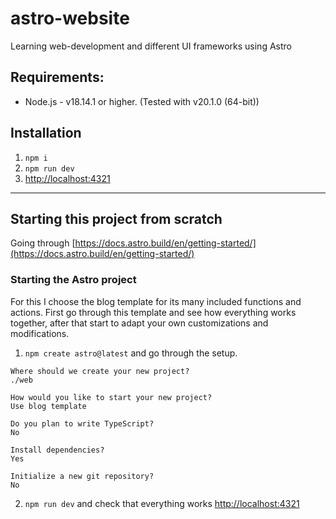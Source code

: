 # astro-website
Learning web-development and different UI frameworks using Astro


## Requirements:
- Node.js - v18.14.1 or higher. (Tested with v20.1.0 (64-bit))

## Installation

1. `npm i`
2. `npm run dev`
3. [http://localhost:4321](http://localhost:4321)

---

## Starting this project from scratch

Going through [https://docs.astro.build/en/getting-started/](https://docs.astro.build/en/getting-started/)

### Starting the Astro project

For this I choose the blog template for its many included functions and actions. First go through this template and see how everything works together, after that start to adapt your own customizations and modifications.

1. `npm create astro@latest` and go through the setup.

```
Where should we create your new project?
./web

How would you like to start your new project?
Use blog template

Do you plan to write TypeScript?
No

Install dependencies?
Yes

Initialize a new git repository?
No
```

2. `npm run dev` and check that everything works [http://localhost:4321](http://localhost:4321)


